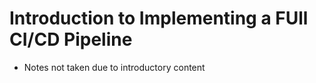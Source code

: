 # Introduction to Implementing a FUll CI/CD Pipeline

- Notes not taken due to introductory content

#